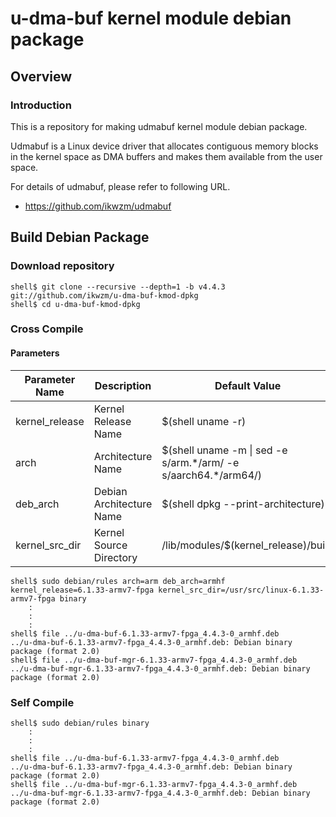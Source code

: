 u-dma-buf kernel module debian package
====================================================================================

Overview
------------------------------------------------------------------------------------

### Introduction

This is a repository for making udmabuf kernel module debian package.

Udmabuf is a Linux device driver that allocates contiguous memory blocks in the kernel space as DMA buffers and makes them available from the user space.

For details of udmabuf, please refer to following URL.

  * https://github.com/ikwzm/udmabuf

Build Debian Package
------------------------------------------------------------------------------------

### Download repository

```console
shell$ git clone --recursive --depth=1 -b v4.4.3 git://github.com/ikwzm/u-dma-buf-kmod-dpkg
shell$ cd u-dma-buf-kmod-dpkg
```

### Cross Compile

#### Parameters

| Parameter Name | Description              | Default Value                                                    |
|----------------|--------------------------|------------------------------------------------------------------|
| kernel_release | Kernel Release Name      | $(shell uname -r)                                                |
| arch           | Architecture Name        | $(shell uname -m \| sed -e s/arm.\*/arm/ -e s/aarch64.\*/arm64/) |
| deb_arch       | Debian Architecture Name | $(shell dpkg --print-architecture)                               |
| kernel_src_dir | Kernel Source Directory  | /lib/modules/$(kernel_release)/build                             |


```console
shell$ sudo debian/rules arch=arm deb_arch=armhf kernel_release=6.1.33-armv7-fpga kernel_src_dir=/usr/src/linux-6.1.33-armv7-fpga binary
    :
    :
    :
shell$ file ../u-dma-buf-6.1.33-armv7-fpga_4.4.3-0_armhf.deb 
../u-dma-buf-6.1.33-armv7-fpga_4.4.3-0_armhf.deb: Debian binary package (format 2.0)
shell$ file ../u-dma-buf-mgr-6.1.33-armv7-fpga_4.4.3-0_armhf.deb 
../u-dma-buf-mgr-6.1.33-armv7-fpga_4.4.3-0_armhf.deb: Debian binary package (format 2.0)
```

### Self Compile

```console
shell$ sudo debian/rules binary
    :
    :
    :
shell$ file ../u-dma-buf-6.1.33-armv7-fpga_4.4.3-0_armhf.deb 
../u-dma-buf-6.1.33-armv7-fpga_4.4.3-0_armhf.deb: Debian binary package (format 2.0)
shell$ file ../u-dma-buf-mgr-6.1.33-armv7-fpga_4.4.3-0_armhf.deb 
../u-dma-buf-mgr-6.1.33-armv7-fpga_4.4.3-0_armhf.deb: Debian binary package (format 2.0)
```

